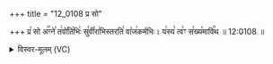 +++
title = "12_0108 प्र सो"

+++
प्र꣡ सो अ꣢꣯ग्ने꣣ त꣢वो꣣ति꣡भिः꣢ सु꣣वी꣡रा꣢भिस्तरति꣣ वा꣡ज꣢कर्मभिः। य꣢स्य꣣ त्व꣢ꣳ स꣣ख्य꣡मावि꣢꣯थ ॥ 12:0108 ॥

<details><summary>विस्वर-मूलम् (VC)</summary>

प्र सो अग्ने तवोतिभिः सुवीराभिस्तरति वाजकर्मभिः । यस्य त्वꣳ सख्यमाविथ ॥१०८॥
</details>